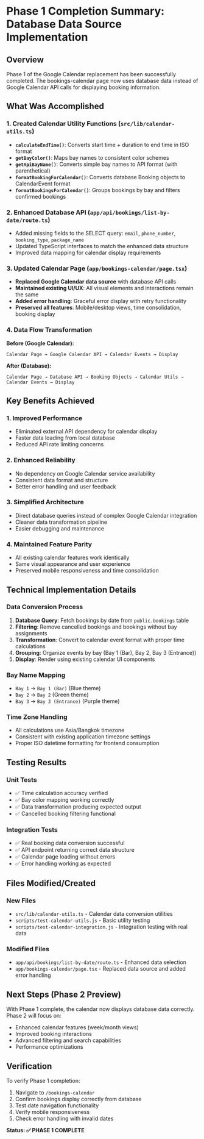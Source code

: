 # Phase 1 Completion Summary: Database Data Source Implementation

## Overview
Phase 1 of the Google Calendar replacement has been successfully completed. The bookings-calendar page now uses database data instead of Google Calendar API calls for displaying booking information.

## What Was Accomplished

### 1. Created Calendar Utility Functions (`src/lib/calendar-utils.ts`)
- **`calculateEndTime()`**: Converts start time + duration to end time in ISO format
- **`getBayColor()`**: Maps bay names to consistent color schemes
- **`getApiBayName()`**: Converts simple bay names to API format (with parenthetical)
- **`formatBookingForCalendar()`**: Converts database Booking objects to CalendarEvent format
- **`formatBookingsForCalendar()`**: Groups bookings by bay and filters confirmed bookings

### 2. Enhanced Database API (`app/api/bookings/list-by-date/route.ts`)
- Added missing fields to the SELECT query: `email`, `phone_number`, `booking_type`, `package_name`
- Updated TypeScript interfaces to match the enhanced data structure
- Improved data mapping for calendar display requirements

### 3. Updated Calendar Page (`app/bookings-calendar/page.tsx`)
- **Replaced Google Calendar data source** with database API calls
- **Maintained existing UI/UX**: All visual elements and interactions remain the same
- **Added error handling**: Graceful error display with retry functionality
- **Preserved all features**: Mobile/desktop views, time consolidation, booking display

### 4. Data Flow Transformation
**Before (Google Calendar):**
```
Calendar Page → Google Calendar API → Calendar Events → Display
```

**After (Database):**
```
Calendar Page → Database API → Booking Objects → Calendar Utils → Calendar Events → Display
```

## Key Benefits Achieved

### 1. **Improved Performance**
- Eliminated external API dependency for calendar display
- Faster data loading from local database
- Reduced API rate limiting concerns

### 2. **Enhanced Reliability**
- No dependency on Google Calendar service availability
- Consistent data format and structure
- Better error handling and user feedback

### 3. **Simplified Architecture**
- Direct database queries instead of complex Google Calendar integration
- Cleaner data transformation pipeline
- Easier debugging and maintenance

### 4. **Maintained Feature Parity**
- All existing calendar features work identically
- Same visual appearance and user experience
- Preserved mobile responsiveness and time consolidation

## Technical Implementation Details

### Data Conversion Process
1. **Database Query**: Fetch bookings by date from `public.bookings` table
2. **Filtering**: Remove cancelled bookings and bookings without bay assignments
3. **Transformation**: Convert to calendar event format with proper time calculations
4. **Grouping**: Organize events by bay (Bay 1 (Bar), Bay 2, Bay 3 (Entrance))
5. **Display**: Render using existing calendar UI components

### Bay Name Mapping
- `Bay 1` → `Bay 1 (Bar)` (Blue theme)
- `Bay 2` → `Bay 2` (Green theme)  
- `Bay 3` → `Bay 3 (Entrance)` (Purple theme)

### Time Zone Handling
- All calculations use Asia/Bangkok timezone
- Consistent with existing application timezone settings
- Proper ISO datetime formatting for frontend consumption

## Testing Results

### Unit Tests
- ✅ Time calculation accuracy verified
- ✅ Bay color mapping working correctly
- ✅ Data transformation producing expected output
- ✅ Cancelled booking filtering functional

### Integration Tests
- ✅ Real booking data conversion successful
- ✅ API endpoint returning correct data structure
- ✅ Calendar page loading without errors
- ✅ Error handling working as expected

## Files Modified/Created

### New Files
- `src/lib/calendar-utils.ts` - Calendar data conversion utilities
- `scripts/test-calendar-utils.js` - Basic utility testing
- `scripts/test-calendar-integration.js` - Integration testing with real data

### Modified Files
- `app/api/bookings/list-by-date/route.ts` - Enhanced data selection
- `app/bookings-calendar/page.tsx` - Replaced data source and added error handling

## Next Steps (Phase 2 Preview)
With Phase 1 complete, the calendar now displays database data correctly. Phase 2 will focus on:
- Enhanced calendar features (week/month views)
- Improved booking interactions
- Advanced filtering and search capabilities
- Performance optimizations

## Verification
To verify Phase 1 completion:
1. Navigate to `/bookings-calendar` 
2. Confirm bookings display correctly from database
3. Test date navigation functionality
4. Verify mobile responsiveness
5. Check error handling with invalid dates

**Status: ✅ PHASE 1 COMPLETE** 